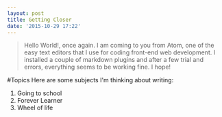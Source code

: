 ```yaml
---
layout: post
title: Getting Closer
date: '2015-10-29 17:22'
---
```


>Hello World!, once again. I am coming to you from Atom, one of the easy text editors that I use for coding front-end web development. I installed a couple of markdown plugins and after a few trial and errors, everything seems to be working fine. I hope!

#Topics
Here are some subjects I'm thinking about writing:

1. Going to school
2. Forever Learner
3. Wheel of life
